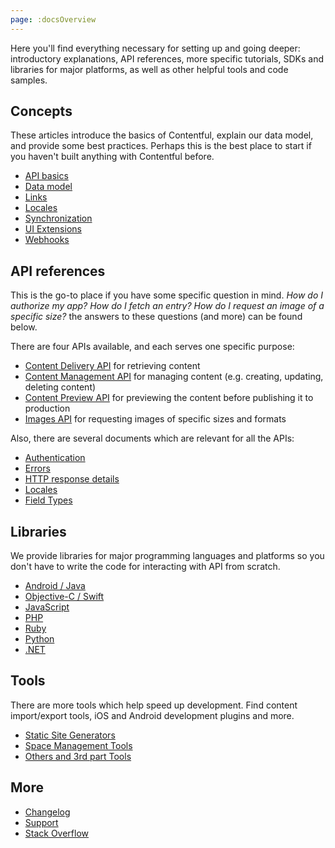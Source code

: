 ```yaml
---
page: :docsOverview
---
```


Here you'll find everything necessary for setting up and going deeper: introductory explanations, API references, more specific tutorials, SDKs and libraries for major platforms, as well as other helpful tools and code samples.

## Concepts

These articles introduce the basics of Contentful, explain our data model, and provide some best practices. Perhaps this is the best place to start if you haven't built anything with Contentful before.

- [API basics](/developers/docs/concepts/apis/)
- [Data model](/developers/docs/concepts/data-model/)
- [Links](/developers/docs/concepts/links/)
- [Locales](/developers/docs/concepts/locales/)
- [Synchronization](/developers/docs/concepts/sync/)
- [UI Extensions](/developers/docs/concepts/uiextensions/)
- [Webhooks](/developers/docs/concepts/webhooks/)

## API references

This is the go-to place if you have some specific question in mind. *How do I authorize my app? How do I fetch an entry? How do I request an image of a specific size?* the answers to these questions (and more) can be found below.

There are four APIs available, and each serves one specific purpose:

- <a href="https://www.contentful.com/developers/docs/references/content-delivery-api/" target="_blank">Content Delivery API</a> for retrieving content
- <a href="https://www.contentful.com/developers/docs/references/content-management-api/" target="_blank">Content Management API</a> for managing content (e.g. creating, updating, deleting content)
- <a href="https://www.contentful.com/developers/docs/references/content-preview-api/" target="_blank">Content Preview API</a> for previewing the content before publishing it to production
- <a href="https://www.contentful.com/developers/docs/references/images-api/" target="_blank">Images API</a> for requesting images of specific sizes and formats

Also, there are several documents which are relevant for all the APIs:

- [Authentication](/developers/docs/references/authentication/)
- [Errors](/developers/docs/references/errors/)
- [HTTP response details](/developers/docs/references/http-details/)
- [Locales](/developers/docs/references/locales/)
- [Field Types](/developers/docs/references/field-type/)

## Libraries

We provide libraries for major programming languages and platforms so you don't have to write the code for interacting with API from scratch.

- [Android / Java](/developers/docs/android/)
- [Objective-C / Swift](/developers/docs/ios/)
- [JavaScript](/developers/docs/javascript/)
- [PHP](/developers/docs/php/)
- [Ruby](/developers/docs/ruby/)
- [Python](/developers/docs/python/)
- [.NET](/developers/docs/net/)

## Tools

There are more tools which help speed up development. Find content import/export tools, iOS and Android development plugins and more.

- [Static Site Generators](/developers/docs/tools/staticsitegenerators/)
- [Space Management Tools](/developers/docs/tools/spacemanagement/)
- [Others and 3rd part Tools](/developers/docs/tools/others/)

## More

- [Changelog](/developers/changelog/)
- <a href="https://support.contentful.com/hc/en-us/requests/new" target="_blank">Support</a>
- <a href="http://stackoverflow.com/questions/tagged/contentful?sort=newest" target="_blank">Stack Overflow</a>
